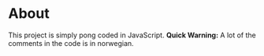 # About
This project is simply pong coded in JavaScript.
**Quick Warning:**
A lot of the comments in the code is in norwegian.